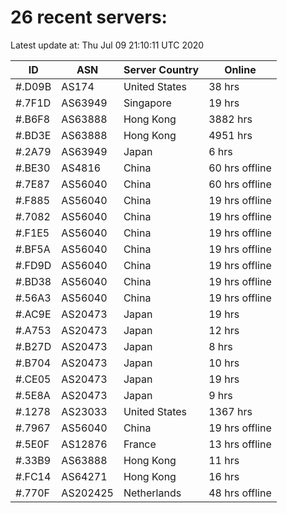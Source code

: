 # 26 recent servers:

Latest update at: Thu Jul 09 21:10:11 UTC 2020

| ID | ASN | Server Country | Online |
| -- | --- | -------------- | ------ |
| #.D09B | AS174 | United States | 38 hrs |
| #.7F1D | AS63949 | Singapore | 19 hrs |
| #.B6F8 | AS63888 | Hong Kong | 3882 hrs |
| #.BD3E | AS63888 | Hong Kong | 4951 hrs |
| #.2A79 | AS63949 | Japan | 6 hrs |
| #.BE30 | AS4816 | China | 60 hrs offline |
| #.7E87 | AS56040 | China | 60 hrs offline |
| #.F885 | AS56040 | China | 19 hrs offline |
| #.7082 | AS56040 | China | 19 hrs offline |
| #.F1E5 | AS56040 | China | 19 hrs offline |
| #.BF5A | AS56040 | China | 19 hrs offline |
| #.FD9D | AS56040 | China | 19 hrs offline |
| #.BD38 | AS56040 | China | 19 hrs offline |
| #.56A3 | AS56040 | China | 19 hrs offline |
| #.AC9E | AS20473 | Japan | 19 hrs |
| #.A753 | AS20473 | Japan | 12 hrs |
| #.B27D | AS20473 | Japan | 8 hrs |
| #.B704 | AS20473 | Japan | 10 hrs |
| #.CE05 | AS20473 | Japan | 19 hrs |
| #.5E8A | AS20473 | Japan | 9 hrs |
| #.1278 | AS23033 | United States | 1367 hrs |
| #.7967 | AS56040 | China | 19 hrs offline |
| #.5E0F | AS12876 | France | 13 hrs offline |
| #.33B9 | AS63888 | Hong Kong | 11 hrs |
| #.FC14 | AS64271 | Hong Kong | 16 hrs |
| #.770F | AS202425 | Netherlands | 48 hrs offline |

